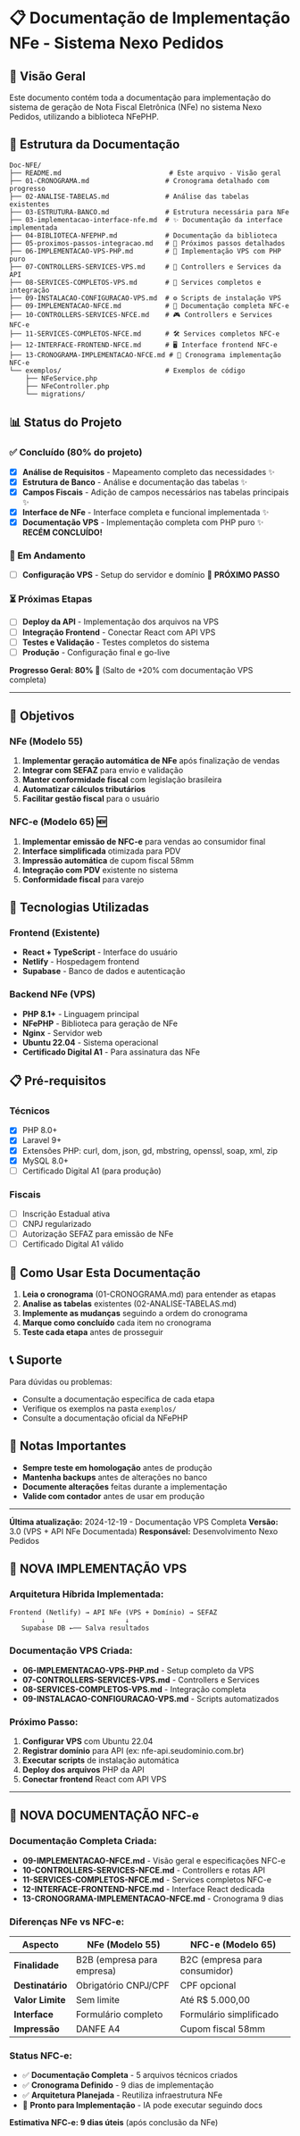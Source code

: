 # 📋 Documentação de Implementação NFe - Sistema Nexo Pedidos

## 📖 Visão Geral

Este documento contém toda a documentação para implementação do sistema de geração de Nota Fiscal Eletrônica (NFe) no sistema Nexo Pedidos, utilizando a biblioteca NFePHP.

## 📁 Estrutura da Documentação

```
Doc-NFE/
├── README.md                           # Este arquivo - Visão geral
├── 01-CRONOGRAMA.md                   # Cronograma detalhado com progresso
├── 02-ANALISE-TABELAS.md              # Análise das tabelas existentes
├── 03-ESTRUTURA-BANCO.md              # Estrutura necessária para NFe
├── 03-implementacao-interface-nfe.md  # ✨ Documentação da interface implementada
├── 04-BIBLIOTECA-NFEPHP.md            # Documentação da biblioteca
├── 05-proximos-passos-integracao.md   # 🎯 Próximos passos detalhados
├── 06-IMPLEMENTACAO-VPS-PHP.md        # 🚀 Implementação VPS com PHP puro
├── 07-CONTROLLERS-SERVICES-VPS.md     # 🔧 Controllers e Services da API
├── 08-SERVICES-COMPLETOS-VPS.md       # 📡 Services completos e integração
├── 09-INSTALACAO-CONFIGURACAO-VPS.md  # ⚙️ Scripts de instalação VPS
├── 09-IMPLEMENTACAO-NFCE.md           # 🧾 Documentação completa NFC-e
├── 10-CONTROLLERS-SERVICES-NFCE.md    # 🎮 Controllers e Services NFC-e
├── 11-SERVICES-COMPLETOS-NFCE.md      # 🛠️ Services completos NFC-e
├── 12-INTERFACE-FRONTEND-NFCE.md      # 🖥️ Interface frontend NFC-e
├── 13-CRONOGRAMA-IMPLEMENTACAO-NFCE.md # 📅 Cronograma implementação NFC-e
└── exemplos/                          # Exemplos de código
    ├── NFeService.php
    ├── NFeController.php
    └── migrations/
```

## 📊 Status do Projeto

### ✅ Concluído (80% do projeto)
- [x] **Análise de Requisitos** - Mapeamento completo das necessidades ✨
- [x] **Estrutura de Banco** - Análise e documentação das tabelas ✨
- [x] **Campos Fiscais** - Adição de campos necessários nas tabelas principais ✨
- [x] **Interface de NFe** - Interface completa e funcional implementada ✨
- [x] **Documentação VPS** - Implementação completa com PHP puro ✨ **RECÉM CONCLUÍDO!**

### 🔄 Em Andamento
- [ ] **Configuração VPS** - Setup do servidor e domínio 🎯 **PRÓXIMO PASSO**

### ⏳ Próximas Etapas
- [ ] **Deploy da API** - Implementação dos arquivos na VPS
- [ ] **Integração Frontend** - Conectar React com API VPS
- [ ] **Testes e Validação** - Testes completos do sistema
- [ ] **Produção** - Configuração final e go-live

**Progresso Geral: 80% 🚀** (Salto de +20% com documentação VPS completa)

---

## 🎯 Objetivos

### NFe (Modelo 55)
1. **Implementar geração automática de NFe** após finalização de vendas
2. **Integrar com SEFAZ** para envio e validação
3. **Manter conformidade fiscal** com legislação brasileira
4. **Automatizar cálculos tributários**
5. **Facilitar gestão fiscal** para o usuário

### NFC-e (Modelo 65) 🆕
1. **Implementar emissão de NFC-e** para vendas ao consumidor final
2. **Interface simplificada** otimizada para PDV
3. **Impressão automática** de cupom fiscal 58mm
4. **Integração com PDV** existente no sistema
5. **Conformidade fiscal** para varejo

## 🔧 Tecnologias Utilizadas

### Frontend (Existente)
- **React + TypeScript** - Interface do usuário
- **Netlify** - Hospedagem frontend
- **Supabase** - Banco de dados e autenticação

### Backend NFe (VPS)
- **PHP 8.1+** - Linguagem principal
- **NFePHP** - Biblioteca para geração de NFe
- **Nginx** - Servidor web
- **Ubuntu 22.04** - Sistema operacional
- **Certificado Digital A1** - Para assinatura das NFe

## 📋 Pré-requisitos

### Técnicos
- [x] PHP 8.0+
- [x] Laravel 9+
- [x] Extensões PHP: curl, dom, json, gd, mbstring, openssl, soap, xml, zip
- [x] MySQL 8.0+
- [ ] Certificado Digital A1 (para produção)

### Fiscais
- [ ] Inscrição Estadual ativa
- [ ] CNPJ regularizado
- [ ] Autorização SEFAZ para emissão de NFe
- [ ] Certificado Digital A1 válido

## 🚀 Como Usar Esta Documentação

1. **Leia o cronograma** (01-CRONOGRAMA.md) para entender as etapas
2. **Analise as tabelas** existentes (02-ANALISE-TABELAS.md)
3. **Implemente as mudanças** seguindo a ordem do cronograma
4. **Marque como concluído** cada item no cronograma
5. **Teste cada etapa** antes de prosseguir

## 📞 Suporte

Para dúvidas ou problemas:
- Consulte a documentação específica de cada etapa
- Verifique os exemplos na pasta `exemplos/`
- Consulte a documentação oficial da NFePHP

## 📝 Notas Importantes

- **Sempre teste em homologação** antes de produção
- **Mantenha backups** antes de alterações no banco
- **Documente alterações** feitas durante a implementação
- **Valide com contador** antes de usar em produção

---

**Última atualização:** 2024-12-19 - Documentação VPS Completa
**Versão:** 3.0 (VPS + API NFe Documentada)
**Responsável:** Desenvolvimento Nexo Pedidos

## 🚀 **NOVA IMPLEMENTAÇÃO VPS**

### **Arquitetura Híbrida Implementada:**
```
Frontend (Netlify) → API NFe (VPS + Domínio) → SEFAZ
        ↓                    ↓
   Supabase DB ←── Salva resultados
```

### **Documentação VPS Criada:**
- **06-IMPLEMENTACAO-VPS-PHP.md** - Setup completo da VPS
- **07-CONTROLLERS-SERVICES-VPS.md** - Controllers e Services
- **08-SERVICES-COMPLETOS-VPS.md** - Integração completa
- **09-INSTALACAO-CONFIGURACAO-VPS.md** - Scripts automatizados

### **Próximo Passo:**
1. **Configurar VPS** com Ubuntu 22.04
2. **Registrar domínio** para API (ex: nfe-api.seudominio.com.br)
3. **Executar scripts** de instalação automática
4. **Deploy dos arquivos** PHP da API
5. **Conectar frontend** React com API VPS

---

## 🧾 **NOVA DOCUMENTAÇÃO NFC-e**

### **Documentação Completa Criada:**
- **09-IMPLEMENTACAO-NFCE.md** - Visão geral e especificações NFC-e
- **10-CONTROLLERS-SERVICES-NFCE.md** - Controllers e rotas API
- **11-SERVICES-COMPLETOS-NFCE.md** - Services completos NFC-e
- **12-INTERFACE-FRONTEND-NFCE.md** - Interface React dedicada
- **13-CRONOGRAMA-IMPLEMENTACAO-NFCE.md** - Cronograma 9 dias

### **Diferenças NFe vs NFC-e:**
| Aspecto | NFe (Modelo 55) | NFC-e (Modelo 65) |
|---------|-----------------|-------------------|
| **Finalidade** | B2B (empresa para empresa) | B2C (empresa para consumidor) |
| **Destinatário** | Obrigatório CNPJ/CPF | CPF opcional |
| **Valor Limite** | Sem limite | Até R$ 5.000,00 |
| **Interface** | Formulário completo | Formulário simplificado |
| **Impressão** | DANFE A4 | Cupom fiscal 58mm |

### **Status NFC-e:**
- ✅ **Documentação Completa** - 5 arquivos técnicos criados
- ✅ **Cronograma Definido** - 9 dias de implementação
- ✅ **Arquitetura Planejada** - Reutiliza infraestrutura NFe
- 🎯 **Pronto para Implementação** - IA pode executar seguindo docs

**Estimativa NFC-e: 9 dias úteis** (após conclusão da NFe)
